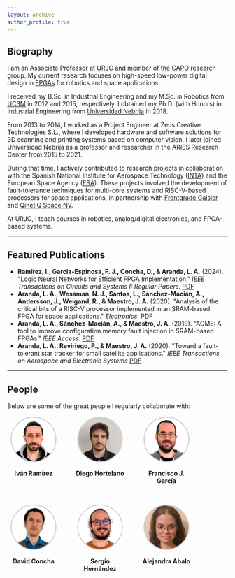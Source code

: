 ```yaml
---
layout: archive
author_profile: true
---
```


<div id="home"></div>

## Biography

I am an Associate Professor at [URJC](https://gestion2.urjc.es/pdi/ver/luis.aranda) and member of the [CAPO](https://caporesearch.es/) research group. My current research focuses on high-speed low-power digital design in [FPGAs](https://en.wikipedia.org/wiki/Field-programmable_gate_array) for robotics and space applications.

I received my B.Sc. in Industrial Engineering and my M.Sc. in Robotics from [UC3M](https://www.uc3m.es/Inicio) in 2012 and 2015, respectively. I obtained my Ph.D. (with Honors) in Industrial Engineering from [Universidad Nebrija](https://www.nebrija.com/) in 2018.

From 2013 to 2014, I worked as a Project Engineer at Zeus Creative Technologies S.L., where I developed hardware and software solutions for 3D scanning and printing systems based on computer vision. I later joined Universidad Nebrija as a professor and researcher in the ARIES Research Center from 2015 to 2021.

During that time, I actively contributed to research projects in collaboration with the Spanish National Institute for Aerospace Technology ([INTA](https://www.inta.es/INTA/es/index.html)) and the European Space Agency ([ESA](https://www.esa.int/About_Us/ESTEC)). These projects involved the development of fault-tolerance techniques for multi-core systems and RISC-V-based processors for space applications, in partnership with [Frontgrade Gaisler](https://www.gaisler.com/) and [QinetiQ Space NV](https://www.qinetiq.com/en/).

At URJC, I teach courses in robotics, analog/digital electronics, and FPGA-based systems.

---

<div id="publications"></div>

## Featured Publications

- **Ramírez, I., Garcia-Espinosa, F. J., Concha, D., & Aranda, L. A.** (2024). "Logic Neural Networks for Efficient FPGA Implementation." *IEEE Transactions on Circuits and Systems I: Regular Papers*. [PDF](https://ieeexplore.ieee.org/stamp/stamp.jsp?tp=&arnumber=10746856)
- **Aranda, L. A., Wessman, N. J., Santos, L., Sánchez-Macián, A., Andersson, J., Weigand, R., & Maestro, J. A.** (2020). "Analysis of the critical bits of a RISC-V processor implemented in an SRAM-based FPGA for space applications." *Electronics*. [PDF](https://www.mdpi.com/2079-9292/9/1/175)
- **Aranda, L. A., Sánchez-Macián, A., & Maestro, J. A.** (2019). "ACME: A tool to improve configuration memory fault injection in SRAM-based FPGAs." *IEEE Access*. [PDF](https://ieeexplore.ieee.org/stamp/stamp.jsp?tp=&arnumber=8826250)
- **Aranda, L. A., Reviriego, P., & Maestro, J. A.** (2020). "Toward a fault-tolerant star tracker for small satellite applications." *IEEE Transactions on Aerospace and Electronic Systems* [PDF](https://www.academia.edu/download/97064762/tracker_TAES_2020_ps.pdf)

---

<div id="people"></div>

## People

Below are some of the great people I regularly collaborate with:

<div class="people-grid">
  <div class="person">
    <img src="/assets/images/ivan.png" alt="Iván Ramírez" class="circle" />
    <p><strong>Iván Ramírez</strong></p>
  </div>
  <div class="person">
    <img src="/assets/images/diego.png" alt="Diego Hortelano" class="circle" />
    <p><strong>Diego Hortelano</strong></p>
  </div>
  <div class="person">
    <img src="/assets/images/fran.png" alt="Francisco J. García" class="circle" />
    <p><strong>Francisco J. García</strong></p>
  </div>
  <div class="person">
    <img src="/assets/images/david.png" alt="David Concha" class="circle" />
    <p><strong>David Concha</strong></p>
  </div>
  <div class="person">
    <img src="/assets/images/sergio.png" alt="Sergio Hernández" class="circle" />
    <p><strong>Sergio Hernández</strong></p>
  </div>
  <div class="person">
    <img src="/assets/images/alejandra.png" alt="Alejandra Abalo-García" class="circle" />
    <p><strong>Alejandra Abalo</strong></p>
  </div>
</div>

<style>
.people-grid {
  display: flex;
  flex-wrap: wrap;
  gap: 2rem;
  margin-top: 1rem;
}
.person {
  text-align: center;
  width: 120px;
}
.person img.circle {
  width: 100px;
  height: 100px;
  object-fit: cover;
  border-radius: 50%;
  border: 2px solid #ccc;
  background-color: white;
}
</style>

